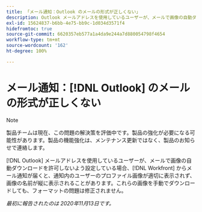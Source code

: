 ```yaml
---
title: 「メール通知：Outlook のメールの形式が正しくない」
description: Outlook メールアドレスを使用しているユーザーが、メールで画像の自動ダウンロードを許可しないよう設定している場合、 [!DNL Workfront] からメール通知が届くと、通知内のユーザーのプロファイル画像が適切に表示されず、画像の名前が縦に表示されることがあります。これらの画像を手動でダウンロードしても、フォーマットの問題は修正されません。
exl-id: 15624837-b6bb-4e75-bb9c-1d034d3571f4
hidefromtoc: true
source-git-commit: 6620357eb577a1a4da9e244a7d880054798f4654
workflow-type: tm+mt
source-wordcount: '162'
ht-degree: 100%

---
```


# メール通知：[!DNL Outlook] のメールの形式が正しくない

<!--Issue created by request-->

>[!NOTE]
>
>製品チームは現在、この問題の解決策を評価中です。製品の強化が必要になる可能性があります。製品の機能強化は、メンテナンス更新ではなく、製品のお知らせで連絡します。

[!DNL Outlook] メールアドレスを使用しているユーザーが、メールで画像の自動ダウンロードを許可しないよう設定している場合、[!DNL Workfront] からメール通知が届くと、通知内のユーザーのプロファイル画像が適切に表示されず、画像の名前が縦に表示されることがあります。これらの画像を手動でダウンロードしても、フォーマットの問題は修正されません。


_最初に報告されたのは 2020年11月13日です。_
